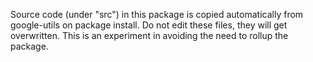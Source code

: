 Source code (under "src") in this package is copied automatically from google-utils on package install.  Do
not edit these files, they will get overwritten.  This is an experiment in avoiding the need to rollup the 
package. 